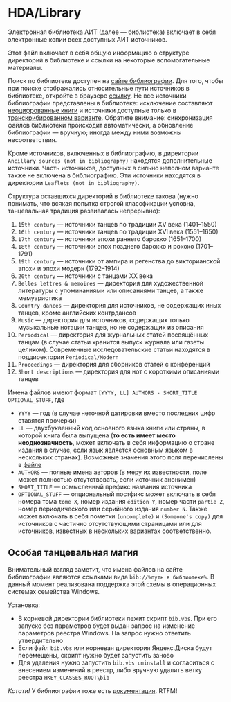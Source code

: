 # HDA/Library

Электронная библиотека АИТ (далее — библиотека) включает в себя электронные копии всех доступных АИТ источников.

Этот файл включает в себя общую информацию о структуре директорий в библиотеке и ссылки на некоторые вспомогательные материалы.

Поиск по библиотеке доступен на [сайте библиографии](https://bib.hda.org.ru/bib). Для того, чтобы при поиске отображались относительные пути источников в библиотеке, откройте в браузере [ссылку](https://bib.hda.org.ru/bib/secret-cookie). Не все источники библиографии представлены в библиотеке: исключение составляют [неоцифрованные книги](https://bib.hda.org.ru/bib/advanced-search?keywords=not%20digitized) и источники доступные только в [транскрибированном варианте](https://bib.hda.org.ru/advanced-search?transcription=true). Обратите внимание: синхронизация файлов библиотеки происходит автоматически, а обновление библиографии — вручную; иногда между ними возможны несоответствия.

Кроме источников, включенных в библиографию, в директории `Ancillary sources (not in bibliography)` находятся дополнительные источники. Часть источников, доступных в сильно неполном варианте также не включена в библиографию. Эти источники находятся в директории `Leaflets (not in bibliography)`.

Структура оставшихся директорий в библиотеке такова (нужно понимать, что всякая попытка строгой классфикации условна, танцевальная традиция развивалась непрерывно):

01. `15th century` —  источники танцев по традиции XV века (1401–1550)
02. `16th century` — источники танцев по традиции XVI века (1551–1650)
03. `17th century` — источники эпохи раннего барокко (1651–1700)
04. `18th century` — источники эпох позднего барокко и рококо (1701–1791)
05. `19th century` — источники от ампира и регенства до викторианской эпохи и эпохи модерн (1792–1914)
06. `20th century` — источники с танцами XX века
07. `Belles lettres & memoires` — директория для художественной литературы с упоминаниями или описаниями танцев, а также мемуаристика
08. `Country dances` — директория для источников, не содержащих иных танцев, кроме английских контрдансов
09. `Music` — директория для источников, содержащих только музыкальные нотации танцев, но не содержащих из описания
10. `Periodical` — директория для журнальных статей посвящённых танцам (в случае статьи хранится выпуск журнала или газеты целиком). Современные исследовательские статьи находятся в поддиректории `Periodical/Modern`
11. `Proceedings` — директория для сборников статей с конференций
12. `Short descriptions` — директория для нот с короткими описаниями танцев

Имена файлов имеют формат `[YYYY, LL] AUTHORS - SHORT_TITLE OPTIONAL_STUFF`, где

* `YYYY` — год (в случае неточной датировки вместо последних цифр ставятся прочерки)
* `LL` — двухбуквенный код основного языка книги или страны, в которой книга была выпущена (**то есть имеет место неоднозначность**, может включать в себя информацию о стране издания в случае, если язык является основным языком в нескольких странах). Возможные значения этого поля перечислены в [файле](https://github.com/hda-technical/docs/blob/master/common.md#two-letter-country-codes)
* `AUTHORS` — полные имена авторов (в меру их известности, поле может полностью отсутствовать, если источник анонимен)
* `SHORT_TITLE` — осмысленный префикс названия источника
* `OPTIONAL_STUFF` — опциональный постфикс может включать в себя номера тома `tome X`, номер издания `édition Y`, номер части `partie Z`, номер периодического или серийного издания `number N`. Также может включать в себя пометки `(uncomplete)` и `(Someone's copy)` для источников с частично отсутствующими страницами или для источников, известных в нескольких вариантах соответственно.

## Особая танцевальная магия

Внимательный взгляд заметит, что имена файлов на сайте библиографии являются ссылками вида `bib://%путь в библиотеке%`. В данный момент реализована поддержка этой схемы в операционных системах семейства Windows.

Установка:
* В корневой директории библиотеки лежит скрипт `bib.vbs`. При его запуске без параметров будет выдан запрос на изменение параметров реестра Windows. На запрос нужно ответить утвердительно
* Если файл `bib.vbs` или корневая директория Яндекс.Диска будут перемещены, скрипт нужно будет запустить заново
* Для удаления нужно запустить `bib.vbs uninstall` и согласиться с внесением изменений в реестр, либо вручную удалить ветку реестра `HKEY_CLASSES_ROOT\bib`

*Кстати!* У библиографии тоже есть [документация](https://github.com/georgthegreat/dancebooks-bibtex/blob/master/README.md). RTFM!
